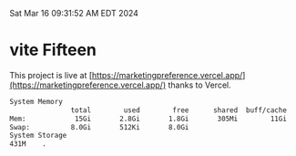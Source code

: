 Sat Mar 16 09:31:52 AM EDT 2024

# vite Fifteen


This project is live at [https://marketingpreference.vercel.app/](https://marketingpreference.vercel.app/) thanks to Vercel.

```bash
System Memory
               total        used        free      shared  buff/cache   available
Mem:            15Gi       2.8Gi       1.8Gi       305Mi        11Gi        12Gi
Swap:          8.0Gi       512Ki       8.0Gi
System Storage
431M	.
```
```bash

